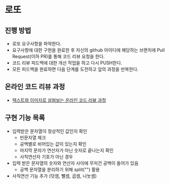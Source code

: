 # 로또
## 진행 방법
* 로또 요구사항을 파악한다.
* 요구사항에 대한 구현을 완료한 후 자신의 github 아이디에 해당하는 브랜치에 Pull Request(이하 PR)를 통해 코드 리뷰 요청을 한다.
* 코드 리뷰 피드백에 대한 개선 작업을 하고 다시 PUSH한다.
* 모든 피드백을 완료하면 다음 단계를 도전하고 앞의 과정을 반복한다.

## 온라인 코드 리뷰 과정
* [텍스트와 이미지로 살펴보는 온라인 코드 리뷰 과정](https://github.com/next-step/nextstep-docs/tree/master/codereview)


## 구현 기능 목록
- 입력받은 문자열이 정상적인 값인지 확인
    - 빈문자열 체크
    - 공백별로 비어있는 값이 있는지 확인
    - 마지막 문자가 연산자가 아닌 숫자로 끝나는지 확인
    - 사칙연산자 기호가 아닌 경우
- 입력 받은 문자열의 숫자와 연산자 사이에 무저건 공백이 들어가 있음
    - 공백 문자열을 분리하기 위해 split("") 활용
- 사칙연산 기능 추가 (덧셈, 뺄셈, 곱셈, 나눗셈)
